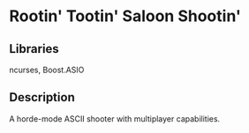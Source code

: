 # Rootin' Tootin' Saloon Shootin'
## Libraries
ncurses, Boost.ASIO
## Description
A horde-mode ASCII shooter with multiplayer capabilities.
